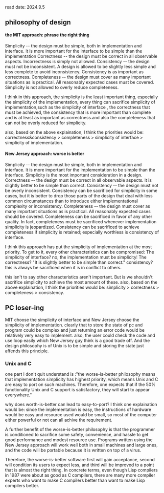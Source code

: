 read date: 2024.9.5
## philosophy of design
#### the MIT approach: phrase the right thing
Simplicity -- the design must be simple, both in implementation and interface. It is more important for the interface to be simple than the implementation
Correctness -- the design must be correct in all observable aspects. Incorrectness is simply not allowed.
Consistency -- the design must not be inconsistent. A design is allowed to be slightly less simple and less complete to avoid inconsistency. Consistency is as important as correctness.
Completeness -- the design must cover as many important situations as is practical. All reasonably expected cases must be covered. Simplicity is not allowed to overly reduce completeness.

I think in this approach, the simplicity is the least important thing, especially the simplicity of the implementation, every thing can sacrifice simplicity of implementation,such
as the simplicity of interface , the correctness that must be achieved, the consistency that is more important than complete and is at least as important as correctness.and also the completeness that can not be overly reduced for simplicity.

also, based on the above explaination, I think the priorities would be: correctness&consistency > completeness > simplicity of interface > simplicity of implementation.

#### New Jersey approach: worse is better
Simplicity -- the design must be simple, both in implementation and interface. It is more important for the implementation to be simple than the interface. Simplicity is the most important consideration in a design.
Correctness -- the design must be correct in all observable aspects. It is slightly better to be simple than correct.
Consistency -- the design must not be overly inconsistent. Consistency can be sacrificed for simplicity in some cases, but it is better to drop those parts of the design that deal with less common circumstances than to introduce either implementational complexity or inconsistency.
Completeness -- the design must cover as many important situations as is practical. All reasonably expected cases should be covered. Completeness can be sacrificed in favor of any other quality. In fact, completeness must be sacrificed whenever implementation simplicity is jeopardized. Consistency can be sacrificed to achieve completeness if simplicity is retained; especially worthless is consistency of interface.

I think this approach has put the simplicity of implementation at the most priority. To get to it, every other characteristics can be compromised:
The simplicity of interface? no, the implementation must be simplicity!
The correctness? "It is slightly better to be simple than correct."
consistency? this is always be sacrificed when it is in conflict to others.

this isn't to say other characteristics aren't important. But is we shouldn't sacrifice simplicity to achieve the most amount of these.
also, based on the above explaination, I think the priorities would be: simplicity > correctness > completeness > consistency.

## PC loser-ing

MIT choose the simplicity of interface and New Jersey choose the simplicity of implementation. clearly that to store the state of pc and program could be complex and just returning an error code would be relatively very easy to implement.
also, the user could check the code and use loop easily which New Jersey guy think is a good trade off. And the design philosophy is of Unix is to be simple and storing the state just affends this principle.

### Unix and C
one part I don't quit understand is :"the worse-is-better philosophy means that implementation simplicity has highest priority, which means Unix and C are easy to port on such machines. Therefore, one expects that if the 50% functionality Unix and C support is satisfactory, they will start to appear everywhere."

why does worth-is-better can lead to easy-to-port?
I think one explaination would be: since the implementation is easy, the instructions of hardware would be easy and resource used would be small, so most of the computer either powerful or not can all achive the requirement.

A further benefit of the worse-is-better philosophy is that the programmer is conditioned to sacrifice some safety, convenience, and hassle to get good performance and modest resource use. Programs written using the New Jersey approach will work well both in small machines and large ones, and the code will be portable because it is written on top of a virus.

Therefore, the worse-is-better software first will gain acceptance, second will condition its users to expect less, and third will be improved to a point that is almost the right thing. In concrete terms, even though Lisp compilers in 1987 were about as good as C compilers, there are many more compiler experts who want to make C compilers better than want to make Lisp compilers better.


